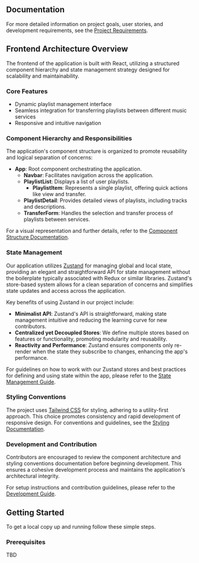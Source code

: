 ## Documentation

For more detailed information on project goals, user stories, and development requirements, see the [Project Requirements](docs/requirements.md).

## Frontend Architecture Overview

The frontend of the application is built with React, utilizing a structured component hierarchy and state management strategy designed for scalability and maintainability.

### Core Features

- Dynamic playlist management interface
- Seamless integration for transferring playlists between different music services
- Responsive and intuitive navigation

### Component Hierarchy and Responsibilities

The application's component structure is organized to promote reusability and logical separation of concerns:

- **App**: Root component orchestrating the application.
  - **Navbar**: Facilitates navigation across the application.
  - **PlaylistList**: Displays a list of user playlists.
    - **PlaylistItem**: Represents a single playlist, offering quick actions like view and transfer.
  - **PlaylistDetail**: Provides detailed views of playlists, including tracks and descriptions.
  - **TransferForm**: Handles the selection and transfer process of playlists between services.

For a visual representation and further details, refer to the [Component Structure Documentation](docs/component-structure.md).

### State Management

Our application utilizes [Zustand](https://github.com/pmndrs/zustand) for managing global and local state, providing an elegant and straightforward API for state management without the boilerplate typically associated with Redux or similar libraries. Zustand's store-based system allows for a clean separation of concerns and simplifies state updates and access across the application.

Key benefits of using Zustand in our project include:

- **Minimalist API**: Zustand's API is straightforward, making state management intuitive and reducing the learning curve for new contributors.
- **Centralized yet Decoupled Stores**: We define multiple stores based on features or functionality, promoting modularity and reusability.
- **Reactivity and Performance**: Zustand ensures components only re-render when the state they subscribe to changes, enhancing the app's performance.

For guidelines on how to work with our Zustand stores and best practices for defining and using state within the app, please refer to the [State Management Guide](docs/state-management-guide.md).

### Styling Conventions

The project uses [Tailwind CSS](https://tailwindcss.com/) for styling, adhering to a utility-first approach. This choice promotes consistency and rapid development of responsive design. For conventions and guidelines, see the [Styling Documentation](docs/styling-conventions.md).

### Development and Contribution

Contributors are encouraged to review the component architecture and styling conventions documentation before beginning development. This ensures a cohesive development process and maintains the application's architectural integrity.

For setup instructions and contribution guidelines, please refer to the [Development Guide](docs/development-guide.md).

## Getting Started

To get a local copy up and running follow these simple steps.

### Prerequisites

TBD
